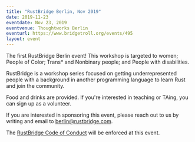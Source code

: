 ```yaml
---
title: "RustBridge Berlin, Nov 2019"
date: 2019-11-23
eventdate: Nov 23, 2019
eventvenue: Thoughtworks Berlin
eventurl: https://www.bridgetroll.org/events/495
layout: event
---
```


<p class="measure lh-copy f3 athelas">
    The first RustBridge Berlin event! This workshop is targeted to women;
    People of Color; Trans* and Nonbinary people; and People with disabilities.
</p>

<p class="measure lh-copy f3 athelas">
    RustBridge is a workshop series focused on getting underrepresented people
    with a background in another programming language to learn Rust and join the
    community.
</p>

<p class="measure lh-copy f3 athelas">
    Food and drinks are provided. If you're interested in teaching or TAing, you
    can sign up as a volunteer.
</p>

<p class="measure lh-copy f3 athelas">
    If you are interested in sponsoring this event, please reach out to us by
    writing and email to <a href="mailto:berlin@rustbridge.com" class="link blue">berlin@rustbridge.com</a>.
</p>

<p class="measure lh-copy f3 athelas">
    The <a href="https://rustbridge.com/conduct">RustBridge Code of Conduct</a>
    will be enforced at this event.
</p>
